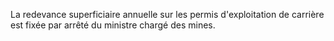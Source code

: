 La redevance superficiaire annuelle sur les permis
d'exploitation de carrière est fixée par arrêté du ministre chargé des
mines.